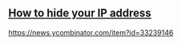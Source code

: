 
## [How to hide your IP address](https://educatedguesswork.org/posts/traffic-relaying/)
https://news.ycombinator.com/item?id=33239146
